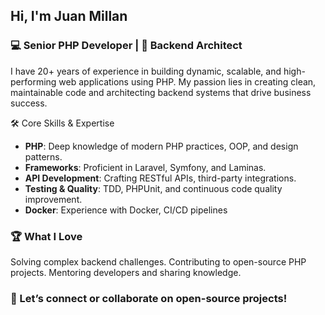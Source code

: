 ## Hi, I'm Juan Millan

### 💻 Senior PHP Developer | 🔧 Backend Architect 
I have 20+ years of experience in building dynamic, scalable, and high-performing web applications using PHP. My passion lies in creating clean, maintainable code and architecting backend systems that drive business success.

🛠️ Core Skills & Expertise
- **PHP**: Deep knowledge of modern PHP practices, OOP, and design patterns.
- **Frameworks**: Proficient in Laravel, Symfony, and Laminas.
- **API Development**: Crafting RESTful APIs, third-party integrations.
- **Testing & Quality**: TDD, PHPUnit, and continuous code quality improvement.
- **Docker**: Experience with Docker, CI/CD pipelines

### 🏆 What I Love
Solving complex backend challenges.
Contributing to open-source PHP projects.
Mentoring developers and sharing knowledge.

### 🔗 Let’s connect or collaborate on open-source projects!
